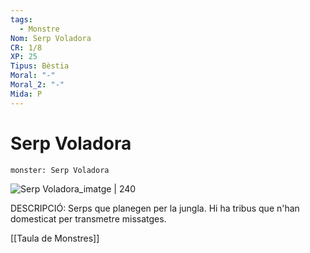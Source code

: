 ```yaml
---
tags:
  - Monstre
Nom: Serp Voladora
CR: 1/8
XP: 25
Tipus: Bèstia
Moral: "-"
Moral_2: "-"
Mida: P
---
```

# Serp Voladora

```statblock
monster: Serp Voladora
```

![Serp Voladora_imatge | 240](https://images-wixmp-ed30a86b8c4ca887773594c2.wixmp.com/f/55c8f061-21ed-45c9-8f53-8a6a8f3dea33/dl8erk-bab6fcd2-b5ae-4903-8237-ffa3475d33e1.jpg?token=eyJ0eXAiOiJKV1QiLCJhbGciOiJIUzI1NiJ9.eyJzdWIiOiJ1cm46YXBwOjdlMGQxODg5ODIyNjQzNzNhNWYwZDQxNWVhMGQyNmUwIiwiaXNzIjoidXJuOmFwcDo3ZTBkMTg4OTgyMjY0MzczYTVmMGQ0MTVlYTBkMjZlMCIsIm9iaiI6W1t7InBhdGgiOiJcL2ZcLzU1YzhmMDYxLTIxZWQtNDVjOS04ZjUzLThhNmE4ZjNkZWEzM1wvZGw4ZXJrLWJhYjZmY2QyLWI1YWUtNDkwMy04MjM3LWZmYTM0NzVkMzNlMS5qcGcifV1dLCJhdWQiOlsidXJuOnNlcnZpY2U6ZmlsZS5kb3dubG9hZCJdfQ.ItIBjHGoIjPVONWc3-zoib5MerukLug2U5Qcb1rYUl8)

DESCRIPCIÓ: 
Serps que planegen per la jungla. Hi ha tribus que n'han domesticat per transmetre missatges.

[[Taula de Monstres]]